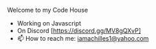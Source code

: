 Welcome to my Code House
- Working on Javascript
- On Discord [https://discord.gg/MV8gQXvP]
- 📫 How to reach me: iamachilles1@yahoo.com
